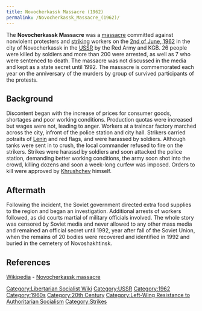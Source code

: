 ```yaml
---
title: Novocherkassk Massacre (1962)
permalink: /Novocherkassk_Massacre_(1962)/
---
```


The **Novocherkassk Massacre** was a
[massacre](Crimes_Against_Humanity "wikilink") committed against
nonviolent protesters and [striking](List_of_Strikes "wikilink") workers
on the [2nd of June,
1962](Left-Wing_Resistance_to_Authoritarian_Socialism "wikilink") in the
city of Novocherkassk in the [USSR](USSR "wikilink") by the Red Army and
KGB. 26 people were killed by soldiers and more than 200 were arrested,
as well as 7 who were sentenced to death. The massacre was not discussed
in the media and kept as a state secret until 1992. The massacre is
commemorated each year on the anniversary of the murders by group of
survived participants of the protests.

## Background

Discontent began with the increase of prices for consumer goods,
shortages and poor working conditions. Production quotas were increased
but wages were not, leading to anger. Workers at a traincar factory
marched across the city, infront of the police station and city hall.
Strikers carried potraits of [Lenin](Vladimir_Lenin "wikilink") and red
flags, and were harassed by soldiers. Although tanks were sent in to
crush, the local commander refused to fire on the strikers. Strikes were
harassd by soldiers and soon attacked the police station, demanding
better working conditions, the army soon shot into the crowd, killing
dozens and soon a week-long curfew was imposed. Orders to kill were
approved by [Khrushchev](Nikita_Khrushchev "wikilink") himself.

## Aftermath

Following the incident, the Soviet government directed extra food
supplies to the region and began an investigation. Additional arrests of
workers followed, as did courts martial of military officials involved.
The whole story was censored by Soviet media and never allowed to any
other mass media and remained an official secret until 1992, year after
fall of the Soviet Union, when the remains of 20 bodies were recovered
and identified in 1992 and buried in the cemetery of Novoshakhtinsk.

## References

[Wikipedia](Wikipedia "wikilink") - [Novocherkassk
massacre](https://en.wikipedia.org/wiki/Novocherkassk_massacre)

[Category:Libertarian Socialist
Wiki](Category:Libertarian_Socialist_Wiki "wikilink")
[Category:USSR](Category:USSR "wikilink")
[Category:1962](Category:1962 "wikilink")
[Category:1960s](Category:1960s "wikilink") [Category:20th
Century](Category:20th_Century "wikilink") [Category:Left-Wing
Resistance to Authoritarian
Socialism](Category:Left-Wing_Resistance_to_Authoritarian_Socialism "wikilink")
[Category:Strikes](Category:Strikes "wikilink")